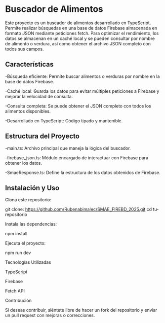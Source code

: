 # Buscador de Alimentos

Este proyecto es un buscador de alimentos desarrollado en TypeScript. Permite realizar búsquedas en una base de datos Firebase almacenada en formato JSON mediante peticiones fetch. Para optimizar el rendimiento, los datos se almacenan en un caché local y se pueden consultar por nombre de alimento o verdura, así como obtener el archivo JSON completo con todos sus campos.

## Características

-Búsqueda eficiente: Permite buscar alimentos o verduras por nombre en la base de datos Firebase.

-Caché local: Guarda los datos para evitar múltiples peticiones a Firebase y mejorar la velocidad de consulta.

-Consulta completa: Se puede obtener el JSON completo con todos los alimentos disponibles.

-Desarrollado en TypeScript: Código tipado y mantenible.

## Estructura del Proyecto

-main.ts: Archivo principal que maneja la lógica del buscador.

-firebase_json.ts: Módulo encargado de interactuar con Firebase para obtener los datos.

-SmaeResponse.ts: Define la estructura de los datos obtenidos de Firebase.

## Instalación y Uso

Clona este repositorio:

git clone: https://github.com/Rubenabimalec/SMAE_FIREBD_2025.git
cd tu-repositorio

Instala las dependencias:

npm install

Ejecuta el proyecto:

npm run dev

Tecnologías Utilizadas

TypeScript

Firebase

Fetch API

Contribución

Si deseas contribuir, siéntete libre de hacer un fork del repositorio y enviar un pull request con mejoras o correcciones.
